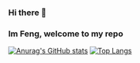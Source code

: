 ### Hi there 👋
### Im Feng, welcome to my repo
[![Anurag's GitHub stats](https://github-readme-stats.vercel.app/api?username=jserfeng&theme=dark)](https://github.com/anuraghazra/github-readme-stats)
[![Top Langs](https://github-readme-stats.vercel.app/api/top-langs/?username=jserfeng&theme=dark)](https://github.com/anuraghazra/github-readme-stats)
